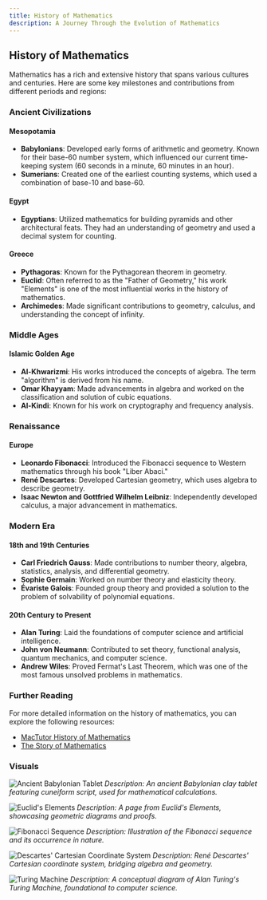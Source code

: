 ```yaml
---
title: History of Mathematics
description: A Journey Through the Evolution of Mathematics
---
```


## History of Mathematics

Mathematics has a rich and extensive history that spans various cultures and centuries. Here are some key milestones and contributions from different periods and regions:

### Ancient Civilizations

#### Mesopotamia
- **Babylonians**: Developed early forms of arithmetic and geometry. Known for their base-60 number system, which influenced our current time-keeping system (60 seconds in a minute, 60 minutes in an hour).
- **Sumerians**: Created one of the earliest counting systems, which used a combination of base-10 and base-60.

#### Egypt
- **Egyptians**: Utilized mathematics for building pyramids and other architectural feats. They had an understanding of geometry and used a decimal system for counting.

#### Greece
- **Pythagoras**: Known for the Pythagorean theorem in geometry.
- **Euclid**: Often referred to as the "Father of Geometry," his work "Elements" is one of the most influential works in the history of mathematics.
- **Archimedes**: Made significant contributions to geometry, calculus, and understanding the concept of infinity.

### Middle Ages

#### Islamic Golden Age
- **Al-Khwarizmi**: His works introduced the concepts of algebra. The term "algorithm" is derived from his name.
- **Omar Khayyam**: Made advancements in algebra and worked on the classification and solution of cubic equations.
- **Al-Kindi**: Known for his work on cryptography and frequency analysis.

### Renaissance

#### Europe
- **Leonardo Fibonacci**: Introduced the Fibonacci sequence to Western mathematics through his book "Liber Abaci."
- **René Descartes**: Developed Cartesian geometry, which uses algebra to describe geometry.
- **Isaac Newton and Gottfried Wilhelm Leibniz**: Independently developed calculus, a major advancement in mathematics.

### Modern Era

#### 18th and 19th Centuries
- **Carl Friedrich Gauss**: Made contributions to number theory, algebra, statistics, analysis, and differential geometry.
- **Sophie Germain**: Worked on number theory and elasticity theory.
- **Évariste Galois**: Founded group theory and provided a solution to the problem of solvability of polynomial equations.

#### 20th Century to Present
- **Alan Turing**: Laid the foundations of computer science and artificial intelligence.
- **John von Neumann**: Contributed to set theory, functional analysis, quantum mechanics, and computer science.
- **Andrew Wiles**: Proved Fermat's Last Theorem, which was one of the most famous unsolved problems in mathematics.

### Further Reading

For more detailed information on the history of mathematics, you can explore the following resources:
- [MacTutor History of Mathematics](https://mathshistory.st-andrews.ac.uk)
- [The Story of Mathematics](http://www.storyofmathematics.com)

### Visuals

![Ancient Babylonian Tablet](/assets/images/babylonian_tablet.webp)
*Description: An ancient Babylonian clay tablet featuring cuneiform script, used for mathematical calculations.*

![Euclid's Elements](/assets/images/euclid_elements.webp)
*Description: A page from Euclid's Elements, showcasing geometric diagrams and proofs.*

![Fibonacci Sequence](/assets/images/fibonacci_sequence.webp)
*Description: Illustration of the Fibonacci sequence and its occurrence in nature.*

![Descartes' Cartesian Coordinate System](/assets/images/cartesian_coordinates.webp)
*Description: René Descartes' Cartesian coordinate system, bridging algebra and geometry.*

![Turing Machine](/assets/images/turing_machine.webp)
*Description: A conceptual diagram of Alan Turing's Turing Machine, foundational to computer science.*